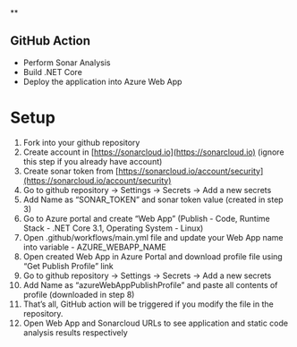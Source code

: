 ﻿**

## GitHub Action

 

 - Perform Sonar Analysis    
 - Build .NET Core    
 - Deploy the application into Azure Web App



# Setup

1. Fork into your github repository
2. Create account in [https://sonarcloud.io](https://sonarcloud.io) (ignore this step if you already have account)
3. Create sonar token from [https://sonarcloud.io/account/security](https://sonarcloud.io/account/security)
4. Go to github repository -> Settings -> Secrets -> Add a new secrets
5. Add Name as “SONAR_TOKEN” and sonar token value (created in step 3)
6. Go to Azure portal and create “Web App” (Publish - Code, Runtime Stack - .NET Core 3.1, Operating System - Linux)
7. Open .github/workflows/main.yml file and update your Web App name into variable - AZURE_WEBAPP_NAME
8. Open created Web App in Azure Portal and download profile file using “Get Publish Profile” link
9. Go to github repository -> Settings -> Secrets -> Add a new secrets
10. Add Name as “azureWebAppPublishProfile” and paste all contents of profile (downloaded in step 8)
11. That’s all, GitHub action will be triggered if you modify the file in the repository.
12. Open Web App and Sonarcloud URLs to see application and static code analysis results respectively
